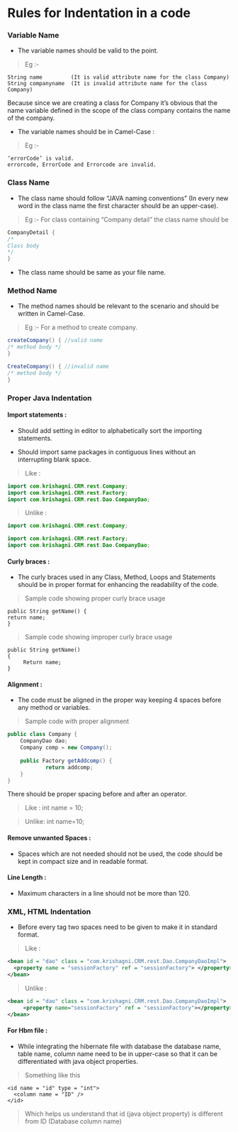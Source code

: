 # Rules for Indentation in a code

### Variable Name


+ The variable names should be valid to the point.


> Eg :-

```  
String name 		(It is valid attribute name for the class Company)
String companyname 	(It is invalid attribute name for the class Company)
```
Because since we are creating a class for Company it’s obvious that the name variable defined in the scope of the class company contains the name of the company.

+ The variable names should be in Camel-Case :


> Eg :-

```
‘errorCode’ is valid. 
errorcode, ErrorCode and Errorcode are invalid.
```

### Class Name

+ The class name should follow “JAVA naming conventions” (In every new word in the class name the first character should be an upper-case).



> Eg :- For class containing “Company detail” the class name should be

```java
CompanyDetail {
/*
Class body
*/
}
```

+ The class name should be same as your file name.

### Method Name 

+ The method names should be relevant to the scenario and should be written in Camel-Case.


> Eg :-	For a method to create company.

```java
createCompany() { //valid name	
/* method body */
}	

CreateCompany() { //invalid name	
/* method body */
}     
```



### Proper Java Indentation

#### Import statements :

+ Should add setting in editor to alphabetically sort the importing statements.


+ Should import same packages in contiguous lines without an interrupting blank space. 	


> Like :

```java
import com.krishagni.CRM.rest.Company;
import com.krishagni.CRM.rest.Factory;
import com.krishagni.CRM.rest.Dao.CompanyDao;
```

> Unlike :

```java
import com.krishagni.CRM.rest.Company;

import com.krishagni.CRM.rest.Factory;
import com.krishagni.CRM.rest.Dao.CompanyDao;
```

#### Curly braces :


+ The curly braces used in any Class, Method, Loops and Statements should be in proper format for enhancing the readability of the code.



> Sample code showing proper curly brace usage
```
public String getName() {
return name;
}
```


> Sample code showing improper curly brace usage
```
public String getName() 
{
   	 Return name;
}
```


#### Alignment :


+ The code must be aligned in the proper way keeping 4 spaces before any method or variables.


> Sample code with proper alignment

```java 	
public class Company {
    CompanyDao dao;
    Company comp = new Company();    
    
    public Factory getAddcomp() {
	        return addcomp;
    }
}
```

There should be proper spacing before and after an operator.


> Like :
int name = 10; 



> Unlike:
int name=10;



#### Remove unwanted Spaces :


+ Spaces which are not needed should not be used, the code should be kept in compact size and in readable format.



#### Line Length :


+ Maximum characters in a line should not be more than 120.



### XML, HTML Indentation


+ Before every tag two spaces need to be given to make it in standard format.


> Like :

```xml
<bean id = "dao" class = "com.krishagni.CRM.rest.Dao.CompanyDaoImpl">
  <property name = "sessionFactory" ref = "sessionFactory"> </property>
</bean>
```

> Unlike :

```xml
<bean id = "dao" class = "com.krishagni.CRM.rest.Dao.CompanyDaoImpl">
   	 <property name="sessionFactory" ref = "sessionFactory"></property>
</bean>
```


#### For Hbm file :


+ While integrating the hibernate file with database the database name, table name, column name need to be in upper-case so that it can be differentiated with java object properties.  


> Something like this 
```
<id name = "id" type = "int">
  <column name = "ID" />
</id>
```


> Which helps us understand that id (java object property) is different from ID (Database column name)

